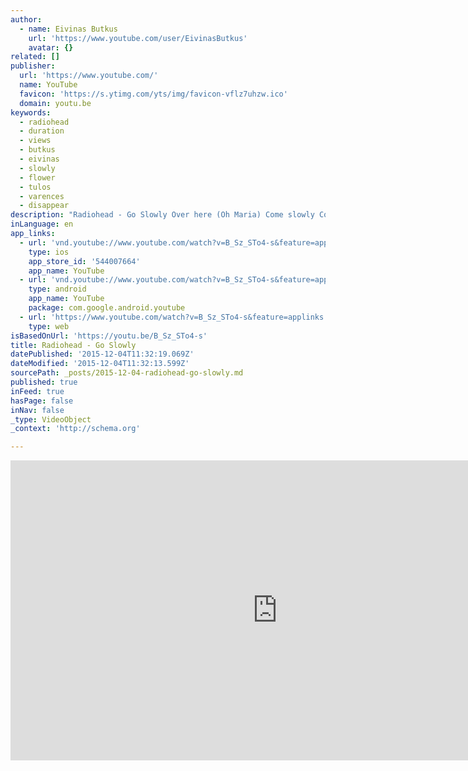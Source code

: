 ```yaml
---
author:
  - name: Eivinas Butkus
    url: 'https://www.youtube.com/user/EivinasButkus'
    avatar: {}
related: []
publisher:
  url: 'https://www.youtube.com/'
  name: YouTube
  favicon: 'https://s.ytimg.com/yts/img/favicon-vflz7uhzw.ico'
  domain: youtu.be
keywords:
  - radiohead
  - duration
  - views
  - butkus
  - eivinas
  - slowly
  - flower
  - tulos
  - varences
  - disappear
description: "Radiohead - Go Slowly Over here (Oh Maria) Come slowly Come slowly to me I've been waiting Patient Patiently I didn't care (I didn't know it) But now I can see That there's a way out That there's a way out That there's a way out That there's a way out Video footage from Stanley Kubrick's \"2001: A Space Odyssey\""
inLanguage: en
app_links:
  - url: 'vnd.youtube://www.youtube.com/watch?v=B_Sz_STo4-s&feature=applinks'
    type: ios
    app_store_id: '544007664'
    app_name: YouTube
  - url: 'vnd.youtube://www.youtube.com/watch?v=B_Sz_STo4-s&feature=applinks'
    type: android
    app_name: YouTube
    package: com.google.android.youtube
  - url: 'https://www.youtube.com/watch?v=B_Sz_STo4-s&feature=applinks'
    type: web
isBasedOnUrl: 'https://youtu.be/B_Sz_STo4-s'
title: Radiohead - Go Slowly
datePublished: '2015-12-04T11:32:19.069Z'
dateModified: '2015-12-04T11:32:13.599Z'
sourcePath: _posts/2015-12-04-radiohead-go-slowly.md
published: true
inFeed: true
hasPage: false
inNav: false
_type: VideoObject
_context: 'http://schema.org'

---
```

<iframe src="https://cdn.embedly.com/widgets/media.html?src=https%3A%2F%2Fwww.youtube.com%2Fembed%2FB_Sz_STo4-s%3Ffeature%3Doembed&amp;url=https%3A%2F%2Fwww.youtube.com%2Fwatch%3Fv%3DB_Sz_STo4-s%26feature%3Dyoutu.be&amp;image=https%3A%2F%2Fi.ytimg.com%2Fvi%2FB_Sz_STo4-s%2Fhqdefault.jpg&amp;key=b7d04c9b404c499eba89ee7072e1c4f7&amp;type=text%2Fhtml&amp;schema=youtube" width="854" height="480" scrolling="no" frameborder="0" allowfullscreen="allowfullscreen" style=""></iframe>